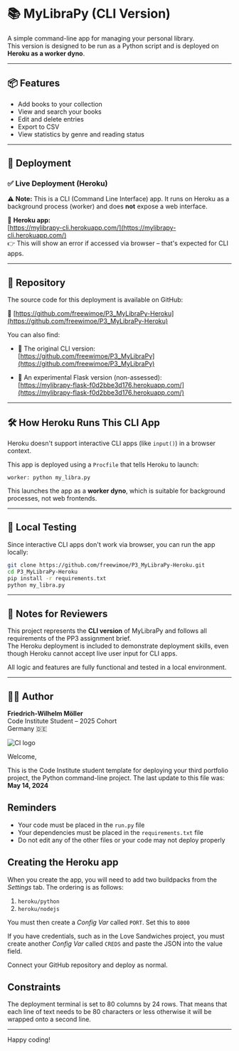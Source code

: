 # 📚 MyLibraPy (CLI Version)

A simple command-line app for managing your personal library.  
This version is designed to be run as a Python script and is deployed on **Heroku as a worker dyno**.

---

## 📦 Features

- Add books to your collection  
- View and search your books  
- Edit and delete entries  
- Export to CSV  
- View statistics by genre and reading status  

---

## 🚀 Deployment

### ✅ Live Deployment (Heroku)

⚠️ **Note:** This is a CLI (Command Line Interface) app. It runs on Heroku as a background process (worker) and does **not** expose a web interface.

🔗 **Heroku app:**  
[https://mylibrapy-cli.herokuapp.com/](https://mylibrapy-cli.herokuapp.com/)  
👉 This will show an error if accessed via browser – that's expected for CLI apps.

---

## 📁 Repository

The source code for this deployment is available on GitHub:

🔗 [https://github.com/freewimoe/P3_MyLibraPy-Heroku](https://github.com/freewimoe/P3_MyLibraPy-Heroku)

You can also find:

- 🔹 The original CLI version:  
  [https://github.com/freewimoe/P3_MyLibraPy](https://github.com/freewimoe/P3_MyLibraPy)

- 🔹 An experimental Flask version (non-assessed):  
  [https://mylibrapy-flask-f0d2bbe3d176.herokuapp.com/](https://mylibrapy-flask-f0d2bbe3d176.herokuapp.com/)

---

## 🛠️ How Heroku Runs This CLI App

Heroku doesn't support interactive CLI apps (like `input()`) in a browser context.

This app is deployed using a `Procfile` that tells Heroku to launch:

```
worker: python my_libra.py
```

This launches the app as a **worker dyno**, which is suitable for background processes, not web frontends.

---

## 🧪 Local Testing

Since interactive CLI apps don't work via browser, you can run the app locally:

```bash
git clone https://github.com/freewimoe/P3_MyLibraPy-Heroku.git
cd P3_MyLibraPy-Heroku
pip install -r requirements.txt
python my_libra.py
```

---

## 📌 Notes for Reviewers

This project represents the **CLI version** of MyLibraPy and follows all requirements of the PP3 assignment brief.  
The Heroku deployment is included to demonstrate deployment skills, even though Heroku cannot accept live user input for CLI apps.  

All logic and features are fully functional and tested in a local environment.

---

## 👨‍💻 Author

**Friedrich-Wilhelm Möller**  
Code Institute Student – 2025 Cohort  
Germany 🇩🇪

![CI logo](https://codeinstitute.s3.amazonaws.com/fullstack/ci_logo_small.png)

Welcome,

This is the Code Institute student template for deploying your third portfolio project, the Python command-line project. The last update to this file was: **May 14, 2024**

## Reminders

- Your code must be placed in the `run.py` file
- Your dependencies must be placed in the `requirements.txt` file
- Do not edit any of the other files or your code may not deploy properly

## Creating the Heroku app

When you create the app, you will need to add two buildpacks from the _Settings_ tab. The ordering is as follows:

1. `heroku/python`
2. `heroku/nodejs`

You must then create a _Config Var_ called `PORT`. Set this to `8000`

If you have credentials, such as in the Love Sandwiches project, you must create another _Config Var_ called `CREDS` and paste the JSON into the value field.

Connect your GitHub repository and deploy as normal.

## Constraints

The deployment terminal is set to 80 columns by 24 rows. That means that each line of text needs to be 80 characters or less otherwise it will be wrapped onto a second line.

---

Happy coding!
